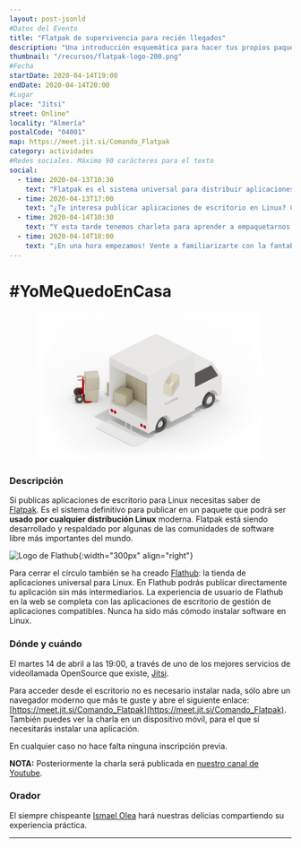 ```yaml
---
layout: post-jsonld
#Datos del Evento
title: "Flatpak de supervivencia para recién llegados"
description: "Una introducción esquemática para hacer tus propios paquetes de software compatibles con todos los Linux"
thumbnail: "/recursos/flatpak-logo-200.png"
#Fecha
startDate: 2020-04-14T19:00
endDate: 2020-04-14T20:00
#Lugar
place: "Jitsi"
street: Online"
locality: "Almería"
postalCode: "04001"
map: https://meet.jit.si/Comando_Flatpak
category: actividades
#Redes sociales. Máximo 90 carácteres para el texto
social:
  - time: 2020-04-13T10:30
    text: "Flatpak es el sistema universal para distribuir aplicaciones de escritorio en _cualquier_ Linux. Vente a conocerlo #YoMeQuedoEnCasa"
  - time: 2020-04-13T17:00
    text: "¿Te interesa publicar aplicaciones de escritorio en Linux? Con Flatpak el futuro es ahora y te lo explicamos mañana a las 19:00 #YoMeQuedoEnCasa"	
  - time: 2020-04-14T10:30
    text: "Y esta tarde tenemos charleta para aprender a empaquetarnos software con Flatpak #YoMeQuedoEnCasa"
  - time: 2020-04-14T18:00
    text: "¡En una hora empezamos! Vente a familiarizarte con la fantabulosa cosa que es Flatpak #YoMeQuedoEnCasa"
---
```


# \#YoMeQuedoEnCasa

<center><img src="/recursos/flatpak-truck.png" style="width: 400px"></center>

### Descripción

 Si publicas aplicaciones de escritorio para Linux necesitas saber de [Flatpak](https://flatpak.org/). Es el sistema definitivo para publicar en un paquete que podrá ser __usado por cualquier distribución Linux__ moderna. Flatpak está siendo desarrollado y respaldado por algunas de las comunidades de software libre más importantes del mundo.

![Logo de Flathub](https://flathub.org/assets/themes/flathub/flathub-logo-toolbar.svg){:width="300px" align="right"}

 Para cerrar el círculo también se ha creado [Flathub](https://flathub.org): la tienda de aplicaciones universal para Linux. En Flathub podrás publicar directamente tu aplicación sin más intermediarios. La experiencia de usuario de Flathub en la web se completa con las aplicaciones de escritorio de gestión de aplicaciones compatibles. Nunca ha sido más cómodo instalar software en Linux.

### Dónde y cuándo

El martes 14 de abril a las 19:00, a través de uno de los mejores servicios de videollamada OpenSource que existe, [Jitsi](https://jitsi.org/).

Para acceder desde el escritorio no es necesario instalar nada, sólo abre un navegador moderno que más te guste y abre el siguiente enlace: [https://meet.jit.si/Comando_Flatpak](https://meet.jit.si/Comando_Flatpak). También puedes ver la charla en un dispositivo móvil, para el que sí necesitarás instalar una aplicación.

En cualquier caso no hace falta ninguna inscripción previa.

**NOTA:** Posteriormente la charla será publicada en [nuestro canal de Youtube](https://www.youtube.com/c/hacklabalmerianet).

### Orador

El siempre chispeante [Ismael Olea](https://twitter.com/olea) hará nuestras delicias compartiendo su experiencia práctica.

---
